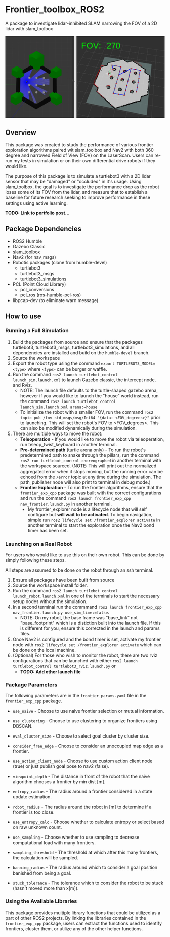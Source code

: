 # Frontier_toolbox_ROS2
A package to investigate lidar-inhibited SLAM narrowing the FOV of a 2D lidar with slam_toolbox

![Example_pic](turtlebot_control/images/robot_example.png)

## Overview
This package was created to study the performance of various frontier exploration algorithms paired wit slam_toolbox and Nav2 with both 360 degree and narrowed Field of View (FOV) on the LaserScan. Users can re-run my tests in simulation or on their own differential drive robots if they would like. 

The purpose of this package is to simulate a turtlebot3 with a 2D lidar sensor that may be "damaged" or "occluded" in it's usage. Using slam_toolbox, the goal is to investigate the performance drop as the robot loses some of its FOV from the lidar, and measure that to establish a baseline for future research seeking to improve performance in these settings using active learning.

**TODO: Link to portfolio post...**

## Package Dependencies
- ROS2 Humble
- Gazebo Classic
- slam_toolbox
- Nav2 (for nav_msgs)
- Robotis packages (clone from humble-devel)
    - turtlebot3
    - turtlebot3_msgs
    - turtlebot3_simulations
- PCL (Point Cloud Library)
    - pcl_conversions
    - pcl_ros (ros-humble-pcl-ros)
- libpcap-dev (to eliminate warn message)
## How to use

### Running a Full Simulation
1. Build the packages from source and ensure that the packages turtlebot3, turtlebot3_msgs, turtlebot3_simulations, and all dependencies are installed and build on the `humble-devel` branch.
2. Source the workspace
3. Export the robot type using the command `export TURTLEBOT3_MODEL=<type>` where `<type>` can be burger or waffle.
4. Run the command `ros2 launch turtlebot_control launch_sim.launch.xml` to launch Gazebo classic, the intercept node, and Rviz. 
    - NOTE: The launch file defaults to the turtle-shaped gazebo arena, however if you would like to launch the "house" world instead, run the command `ros2 launch turtlebot_control launch_sim.launch.xml arena:=house`
    - To initialize the robot with a smaller FOV, run the command `ros2 topic pub /fov std_msgs/msg/Int64 "{data: <FOV_degrees>}"` prior to launching. This will set the robot's FOV to <FOV_degrees>. This can also be modified dynamically during the simulation.
5. There are multiple ways to move the robot:
    - **Teleoperation** - If you would like to move the robot via teleoperation, run teleop_twist_keyboard in another terminal.
    - **Pre-determined path** (turtle arena only) - To run the robot's predetermined path to snake through the pillars, run the command `ros2 run turtlebot_control choreographed` in another terminal with the workspace sourced. (NOTE: This will print out the normalized aggregated error when it stops moving, but the running error can be echoed from the `/error` topic at any time during the simulation. The path_publisher node will also print to terminal in debug mode.)
    - **Frontier Exploration** - To run the frontier algorithms, ensure that the `frontier_exp_cpp` package was built with the correct configurations and run the command `ros2 launch frontier_exp_cpp nav_frontier.launch.py` in another terminal.
        - My frontier_explorer node is a lifecycle node that will self configure but **will wait to be activated**. To begin navigation, simple run `ros2 lifecycle set /frontier_explorer activate` in another terminal to start the exploration once the Nav2 bond timer has been set. 

### Launching on a Real Robot
For users who would like to use this on their own robot. This can be done by simply following these steps.

All steps are assumed to be done on the robot through an ssh terminal.
1. Ensure all packages have been built from source
2. Source the workspace install folder.
3. Run the command `ros2 launch turtlebot_control launch_robot.launch.xml` in one of the terminals to start the necessary setup nodes without the simulation. 
4. In a second terminal run the commmand `ros2 launch frontier_exp_cpp nav_frontier.launch.py use_sim_time:=false`. 
    - NOTE: On my robot, the base frame was "base_link" not "base_footprint" which is a distiction built into the launch file. If this is different for you, ensure this corrected in the launch and params files. 
5. Once Nav2 is configured and the bond timer is set, activate my frontier node with `ros2 lifecycle set /frontier_explorer activate` which can be done on the local machine. 
6. (Optional) For those who wish to monitor the robot, there are two rviz configurations that can be launched with either `ros2 launch turtlebot_control turtlebot3_rviz.launch.py` or 
    - **TODO: Add other launch file**

### Package Parameters
The following parameters are in the `frontier_params.yaml` file in the `frontier_exp_cpp` package. 

- `use_naive` - Choose to use naive frontier selection or mutual information.

- `use_clustering` - Choose to use clustering to organize frontiers using DBSCAN.

- `eval_cluster_size` - Choose to select goal cluster by cluster size.

- `consider_free_edge` - Choose to consider an unoccupied map edge as a frontier.

- `use_action_client_node` - Choose to use custom action client node (true) or just publish goal pose to nav2 (false).

- `viewpoint_depth` - The distance in front of the robot that the naive algorithm chooses a frontier by min dist [m].

- `entropy_radius` - The radius around a frontier considered in a state update estimation.

- `robot_radius` - The radius around the robot in [m] to determine if a frontier is too close.

- `use_entropy_calc` - Choose whether to calculate entropy or select based on raw unknown count.

- `use_sampling` - Choose whether to use sampling to decrease computational load with many frontiers.

- `sampling_threshold` - The threshold at which after this many frontiers, the calculation will be sampled.

- `banning_radius` - The radius around which to consider a goal position banished from being a goal.

- `stuck_tolerance` - The tolerance which to consider the robot to be stuck (hasn't moved more than x[m]).
### Using the Available Libraries
This package provides multiple library functions that could be utilized as a part of other ROS2 projects. By linking the libraries contained in the `frontier_exp_cpp` package, users can extract the functions used to identify frontiers, cluster them, or utilize any of the other helper functions. 